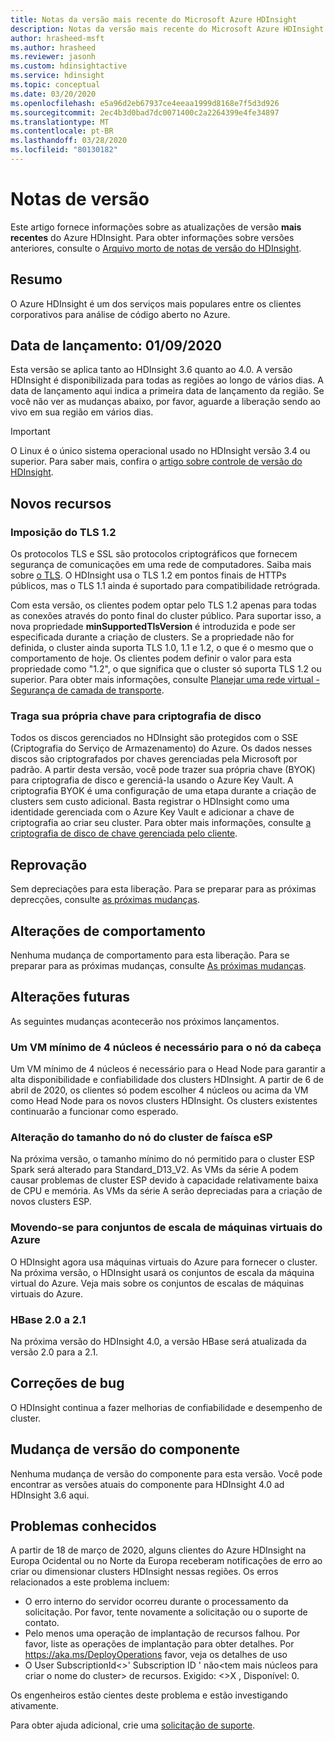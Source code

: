 ```yaml
---
title: Notas da versão mais recente do Microsoft Azure HDInsight
description: Notas da versão mais recente do Microsoft Azure HDInsight. Obtenha dicas de desenvolvimento e detalhes para Hadoop, Spark, R Server, Hive e muito mais.
author: hrasheed-msft
ms.author: hrasheed
ms.reviewer: jasonh
ms.custom: hdinsightactive
ms.service: hdinsight
ms.topic: conceptual
ms.date: 03/20/2020
ms.openlocfilehash: e5a96d2eb67937ce4eeaa1999d8168e7f5d3d926
ms.sourcegitcommit: 2ec4b3d0bad7dc0071400c2a2264399e4fe34897
ms.translationtype: MT
ms.contentlocale: pt-BR
ms.lasthandoff: 03/28/2020
ms.locfileid: "80130182"
---
```

# <a name="release-notes"></a>Notas de versão

Este artigo fornece informações sobre as atualizações de versão **mais recentes** do Azure HDInsight. Para obter informações sobre versões anteriores, consulte o [Arquivo morto de notas de versão do HDInsight](hdinsight-release-notes-archive.md).

## <a name="summary"></a>Resumo

O Azure HDInsight é um dos serviços mais populares entre os clientes corporativos para análise de código aberto no Azure.

## <a name="release-date-01092020"></a>Data de lançamento: 01/09/2020

Esta versão se aplica tanto ao HDInsight 3.6 quanto ao 4.0. A versão HDInsight é disponibilizada para todas as regiões ao longo de vários dias. A data de lançamento aqui indica a primeira data de lançamento da região. Se você não ver as mudanças abaixo, por favor, aguarde a liberação sendo ao vivo em sua região em vários dias.

> [!IMPORTANT]  
> O Linux é o único sistema operacional usado no HDInsight versão 3.4 ou superior. Para saber mais, confira o [artigo sobre controle de versão do HDInsight](hdinsight-component-versioning.md).

## <a name="new-features"></a>Novos recursos
### <a name="tls-12-enforcement"></a>Imposição do TLS 1.2
Os protocolos TLS e SSL são protocolos criptográficos que fornecem segurança de comunicações em uma rede de computadores. Saiba mais sobre [o TLS](https://en.wikipedia.org/wiki/Transport_Layer_Security#SSL_1.0.2C_2.0_and_3.0). O HDInsight usa o TLS 1.2 em pontos finais de HTTPs públicos, mas o TLS 1.1 ainda é suportado para compatibilidade retrógrada. 

Com esta versão, os clientes podem optar pelo TLS 1.2 apenas para todas as conexões através do ponto final do cluster público. Para suportar isso, a nova propriedade **minSupportedTlsVersion** é introduzida e pode ser especificada durante a criação de clusters. Se a propriedade não for definida, o cluster ainda suporta TLS 1.0, 1.1 e 1.2, o que é o mesmo que o comportamento de hoje. Os clientes podem definir o valor para esta propriedade como "1.2", o que significa que o cluster só suporta TLS 1.2 ou superior. Para obter mais informações, consulte [Planejar uma rede virtual - Segurança de camada de transporte](https://docs.microsoft.com/azure/hdinsight/hdinsight-plan-virtual-network-deployment#transport-layer-security).

### <a name="bring-your-own-key-for-disk-encryption"></a>Traga sua própria chave para criptografia de disco
Todos os discos gerenciados no HDInsight são protegidos com o SSE (Criptografia do Serviço de Armazenamento) do Azure. Os dados nesses discos são criptografados por chaves gerenciadas pela Microsoft por padrão. A partir desta versão, você pode trazer sua própria chave (BYOK) para criptografia de disco e gerenciá-la usando o Azure Key Vault. A criptografia BYOK é uma configuração de uma etapa durante a criação de clusters sem custo adicional. Basta registrar o HDInsight como uma identidade gerenciada com o Azure Key Vault e adicionar a chave de criptografia ao criar seu cluster. Para obter mais informações, consulte [a criptografia de disco de chave gerenciada pelo cliente](https://docs.microsoft.com/azure/hdinsight/disk-encryption).

## <a name="deprecation"></a>Reprovação
Sem depreciações para esta liberação. Para se preparar para as próximas deprecções, consulte [as próximas mudanças](#upcoming-changes).

## <a name="behavior-changes"></a>Alterações de comportamento
Nenhuma mudança de comportamento para esta liberação. Para se preparar para as próximas mudanças, consulte [As próximas mudanças](#upcoming-changes).

## <a name="upcoming-changes"></a>Alterações futuras
As seguintes mudanças acontecerão nos próximos lançamentos. 

### <a name="a-minimum-4-core-vm-is-required-for-head-node"></a>Um VM mínimo de 4 núcleos é necessário para o nó da cabeça 
Um VM mínimo de 4 núcleos é necessário para o Head Node para garantir a alta disponibilidade e confiabilidade dos clusters HDInsight. A partir de 6 de abril de 2020, os clientes só podem escolher 4 núcleos ou acima da VM como Head Node para os novos clusters HDInsight. Os clusters existentes continuarão a funcionar como esperado. 

### <a name="esp-spark-cluster-node-size-change"></a>Alteração do tamanho do nó do cluster de faísca eSP 
Na próxima versão, o tamanho mínimo do nó permitido para o cluster ESP Spark será alterado para Standard_D13_V2. As VMs da série A podem causar problemas de cluster ESP devido à capacidade relativamente baixa de CPU e memória. As VMs da série A serão depreciadas para a criação de novos clusters ESP.

### <a name="moving-to-azure-virtual-machine-scale-sets"></a>Movendo-se para conjuntos de escala de máquinas virtuais do Azure
O HDInsight agora usa máquinas virtuais do Azure para fornecer o cluster. Na próxima versão, o HDInsight usará os conjuntos de escala da máquina virtual do Azure. Veja mais sobre os conjuntos de escalas de máquinas virtuais do Azure.

### <a name="hbase-20-to-21"></a>HBase 2.0 a 2.1
Na próxima versão do HDInsight 4.0, a versão HBase será atualizada da versão 2.0 para a 2.1.

## <a name="bug-fixes"></a>Correções de bug
O HDInsight continua a fazer melhorias de confiabilidade e desempenho de cluster. 

## <a name="component-version-change"></a>Mudança de versão do componente
Nenhuma mudança de versão do componente para esta versão. Você pode encontrar as versões atuais do componente para HDInsight 4.0 ad HDInsight 3.6 aqui.

## <a name="known-issues"></a>Problemas conhecidos

A partir de 18 de março de 2020, alguns clientes do Azure HDInsight na Europa Ocidental ou no Norte da Europa receberam notificações de erro ao criar ou dimensionar clusters HDInsight nessas regiões. Os erros relacionados a este problema incluem:

- O erro interno do servidor ocorreu durante o processamento da solicitação. Por favor, tente novamente a solicitação ou o suporte de contato.
- Pelo menos uma operação de implantação de recursos falhou. Por favor, liste as operações de implantação para obter detalhes. Por https://aka.ms/DeployOperations favor, veja os detalhes de uso
- O User SubscriptionId\<\>' Subscription ID ' não\<tem mais núcleos para criar o nome do cluster> de recursos. Exigido: \<\>X , Disponível: 0.

Os engenheiros estão cientes deste problema e estão investigando ativamente.

Para obter ajuda adicional, crie uma [solicitação de suporte](https://ms.portal.azure.com/#blade/Microsoft_Azure_Support/HelpAndSupportBlade/overview).
